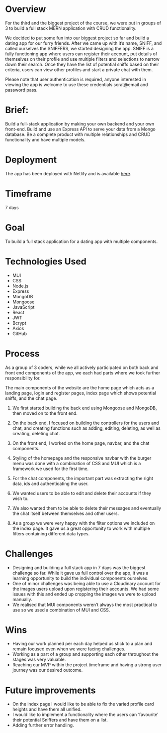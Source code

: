 # Overview
For the third and the biggest project of the course, we were put in groups of 3 to build a full stack MERN application with CRUD functionality. 

We decided to put some fun into our biggest project so far and build a dating app for our furry friends. After we came up with it’s name, SNIFF, and called ourselves the SNIFFERS, we started designing the app. SNIFF is a fully functioning app where users can register their account, put details of themselves on their profile and use multiple filters and selections to narrow down their search. Once they have the list of potential sniffs based on their criteria, users can view other profiles and start a private chat with them. 

Please note that user authentication is required, anyone interested in viewing the app is welcome to use these credentials scrat@email and password pass.

# Brief:
Build a full-stack application by making your own backend and your own front-end.
Build and use an Express API to serve your data from a Mongo database.
Be a complete product with multiple relationships and CRUD functionality and have multiple models.

# Deployment
The app has been deployed with Netlify and is available [here](https://sniff-project-three.netlify.app/).

# Timeframe
7 days

# Goal
To build a full stack application for a dating app with multiple components.

# Technologies Used
* MUI 
* CSS
* Node.js
* Express
* MongoDB
* Mongoose
* JavaScript
* React
* JWT
* Bcrypt
* Axios
* GitHub

# Process
As a group of 3 coders, while we all actively participated on both back and front end components of the app, we each had parts where we took further responsibility for. 

The main components of the website are the home page which acts as a landing page, login and register pages, index page which shows potential sniffs, and the chat page. 

1. We first started building the back end using Mongoose and MongoDB, then moved on to the front end.

2. On the back end, I focused on building the controllers for the users and chat, and creating functions such as adding, editing, deleting, as well as creating, deleting chat.

3. On the front end, I worked on the home page, navbar, and the chat components. 

4. Styling of the homepage and the responsive navbar with the burger menu was done with a combination of CSS and MUI which is a framework we used for the first time.

5. For the chat components, the important part was extracting the right data, ids and authenticating the user.

6. We wanted users to be able to edit and delete their accounts if they wish to.

7. We also wanted them to be able to delete their messages and eventually the chat itself between themselves and other users. 

8. As a group we were very happy with the filter options we included on the index page. It gave us a great opportunity to work with multiple filters containing different data types. 

# Challenges
* Designing and building a full stack app in 7 days was the biggest challenge so far. While it gave us full control over the app, it was a learning opportunity to build the individual components ourselves. 
* One of minor challenges was being able to use a Cloudinary account for the images users upload upon registering their accounts. We had some issues with this and ended up cropping the images we were to upload manually. 
* We realised that MUI components weren’t always the most practical to use so we used a combination of MUI and CSS.

# Wins
* Having our work planned per each day helped us stick to a plan and remain focused even when we were facing challenges.
* Working as a part of a group and supporting each other throughout the stages was very valuable.
* Reaching our MVP within the project timeframe and having a strong user journey was our desired outcome.

# Future improvements
* On the index page I would like to be able to fix the varied profile card heights and have them all unified. 
* I would like to implement a functionality where the users can ‘favourite’ their potential Sniffers and have them on a list.
* Adding further error handling.
